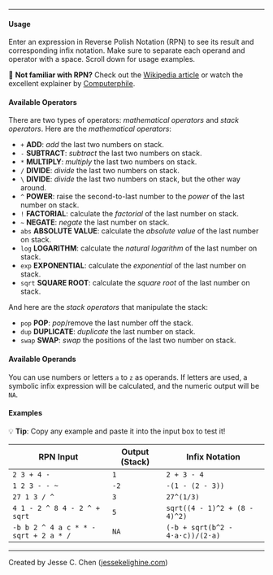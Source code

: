 
---

#### Usage

Enter an expression in Reverse Polish Notation (RPN) to see its result and corresponding infix notation.
Make sure to separate each operand and operator with a space. Scroll down for usage examples.

🤔 **Not familiar with RPN?**
Check out the [Wikipedia article](https://en.wikipedia.org/wiki/Reverse_Polish_notation)
or watch the excellent explainer by [Computerphile](https://www.youtube.com/watch?v=7ha78yWRDlE).

#### Available Operators

There are two types of operators: *mathematical operators* and *stack operators*.
Here are the *mathematical operators*:

- `+`    **ADD**:         *add* the last two numbers on stack.
- `-`    **SUBTRACT**:    *subtract* the last two numbers on stack.
- `*`    **MULTIPLY**:    *multiply* the last two numbers on stack.
- `/`    **DIVIDE**:      *divide* the last two numbers on stack.
- `\`    **DIVIDE**:      *divide* the last two numbers on stack, but the other way around.
- `^`    **POWER**:       raise the second-to-last number to the *power* of the last number on stack.
- `!`    **FACTORIAL**:   calculate the *factorial* of the last number on stack.
- `~`    **NEGATE**:      *negate* the last number on stack.
- `abs`  **ABSOLUTE VALUE**: calculate the *absolute value* of the last number on stack.
- `log`  **LOGARITHM**: calculate the *natural logarithm* of the last number on stack.
- `exp`  **EXPONENTIAL**: calculate the *exponential* of the last number on stack.
- `sqrt` **SQUARE ROOT**: calculate the *square root* of the last number on stack.

And here are the *stack operators* that manipulate the stack:

- `pop` **POP**: *pop*/remove the last number off the stack.
- `dup` **DUPLICATE**: *duplicate* the last number on stack.
- `swap` **SWAP**: *swap* the positions of the last two number on stack.

#### Available Operands

You can use numbers or letters `a` to `z` as operands.
If letters are used,
a symbolic infix expression will be calculated,
and the numeric output will be `NA`.

#### Examples

💡 **Tip**: Copy any example and paste it into the input box to test it!

| RPN Input                             | Output (Stack)  | Infix Notation                   |
| ----                                  | ----            | ----                             |
| `2 3 + 4 -`                           | `1`             | `2 + 3 - 4`                      |
| `1 2 3 - - ~`                         | `-2`            | `-(1 - (2 - 3))`                 |
| `27 1 3 / ^`                          | `3`             | `27^(1/3)`                       |
| `4 1 - 2 ^ 8 4 - 2 ^ + sqrt`          | `5`             | `sqrt((4 - 1)^2 + (8 - 4)^2)`    |
| `-b b 2 ^ 4 a c * * - sqrt + 2 a * /` | `NA`            | `(-b + sqrt(b^2 - 4·a·c))/(2·a)` |

---

Created by Jesse C. Chen ([jessekelighine.com](https://jessekelighine.com))
<br>
<br>
